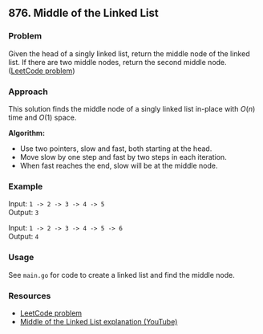 

## 876. Middle of the Linked List

### Problem

Given the head of a singly linked list, return the middle node of the linked list. If there are two middle nodes, return the second middle node. ([LeetCode problem](https://leetcode.com/problems/middle-of-the-linked-list/description/))

### Approach

This solution finds the middle node of a singly linked list in-place with $O(n)$ time and $O(1)$ space.

**Algorithm:**

- Use two pointers, slow and fast, both starting at the head.
- Move slow by one step and fast by two steps in each iteration.
- When fast reaches the end, slow will be at the middle node.

### Example

Input: `1 -> 2 -> 3 -> 4 -> 5`  
Output: `3`

Input: `1 -> 2 -> 3 -> 4 -> 5 -> 6`  
Output: `4`

### Usage

See `main.go` for code to create a linked list and find the middle node.

### Resources

- [LeetCode problem](https://leetcode.com/problems/middle-of-the-linked-list/description/)
- [Middle of the Linked List explanation (YouTube)](https://youtu.be/A2_ldqM4QcY?si=O7SuYCNF4d-od9uM)
